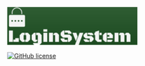 <img src="Logo.png" width="300px">  
<!-- for poggit
<img src="https://raw.githubusercontent.com/fujiwaraizuho/LoginSystem/master/Logo.png" width="300px">  
-->

[![GitHub license](https://img.shields.io/badge/license-MIT-blue.svg)](https://github.com/fujiwaraizuho/LoginSystem/blob/master/LICENSE)
